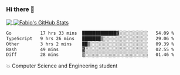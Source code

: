 ### Hi there 👋
<a href="https://github.com/fabiovincenzi/fabiovincenzi">
  <img align="center" src="https://github-readme-stats.vercel.app/api/top-langs/?username=fabiovincenzi&title_color=ffffff&text_color=c9cacc&icon_color=2bbc8a&bg_color=1d1f21&langs_count=3" />
</a>
<a href="https://github.com/fabiovincenzi/fabiovincenzi">
  <img align="center" src="https://github-readme-stats.vercel.app/api?username=fabiovincenzi&show_icons=true&line_height=27&count_private=true&title_color=ffffff&text_color=c9cacc&icon_color=2bbc8a&bg_color=1d1f21" alt="Fabio's GitHub Stats" />
</a>
<!--START_SECTION:waka-->

```txt
Go           17 hrs 33 mins  █████████████▓░░░░░░░░░░░   54.09 %
TypeScript   9 hrs 26 mins   ███████▒░░░░░░░░░░░░░░░░░   29.06 %
Other        3 hrs 2 mins    ██▒░░░░░░░░░░░░░░░░░░░░░░   09.39 %
Bash         49 mins         ▓░░░░░░░░░░░░░░░░░░░░░░░░   02.55 %
Diff         28 mins         ▒░░░░░░░░░░░░░░░░░░░░░░░░   01.46 %
```

<!--END_SECTION:waka-->

:boom: Computer Science and Engineering student

